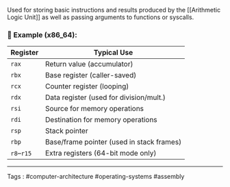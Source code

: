 Used for storing basic instructions and results produced by the [[Arithmetic Logic Unit]] as well as passing arguments to functions or syscalls. 
### 🧾 Example (x86_64):

| Register   | Typical Use                               |
| ---------- | ----------------------------------------- |
| `rax`      | Return value (accumulator)                |
| `rbx`      | Base register (caller-saved)              |
| `rcx`      | Counter register (looping)                |
| `rdx`      | Data register (used for division/mult.)   |
| `rsi`      | Source for memory operations              |
| `rdi`      | Destination for memory operations         |
| `rsp`      | Stack pointer                             |
| `rbp`      | Base/frame pointer (used in stack frames) |
| `r8`–`r15` | Extra registers (64-bit mode only)        |


___
Tags : #computer-architecture #operating-systems #assembly